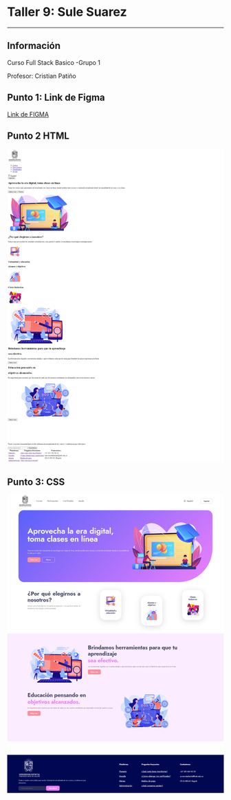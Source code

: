 <h1>Taller 9: Sule Suarez </h1>

<hr>

<h2>Información</h2>

<p>Curso Full Stack Basico -Grupo 1</p>

<p> Profesor: Cristian Patiño </p>

<h2> Punto 1: Link de Figma </h2>

<a href= "https://www.figma.com/file/sBwMHT3RlLkUOtrBcUROig/Sule-Figma?type=design&node-id=0%3A1&t=8lcF0Ofq0hKGfmA1-1" target="_blank"> Link de FIGMA</a>

<h2>Punto 2 HTML </h2>
<img src="./public/IMAGENES/html.png" alt="images">

<h2>Punto 3: CSS </h2>
<img src="./public/IMAGENES/CSS.png" alt="images">

